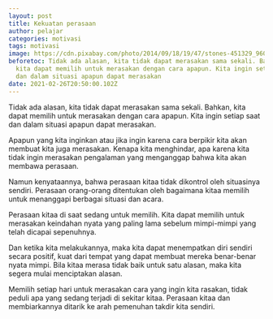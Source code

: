 ```yaml
---
layout: post
title: Kekuatan perasaan
author: pelajar
categories: motivasi
tags: motivasi
image: https://cdn.pixabay.com/photo/2014/09/18/19/47/stones-451329_960_720.jpg
beforetoc: Tidak ada alasan, kita tidak dapat merasakan sama sekali. Bahkan,
  kita dapat memilih untuk merasakan dengan cara apapun. Kita ingin setiap saat
  dan dalam situasi apapun dapat merasakan
date: 2021-02-26T20:50:00.102Z
---
```

Tidak ada alasan, kita tidak dapat merasakan sama sekali. Bahkan, kita dapat memilih untuk merasakan dengan cara apapun. Kita ingin setiap saat dan dalam situasi apapun dapat merasakan.

Apapun yang kita inginkan atau jika ingin karena cara berpikir kita akan membuat kita juga merasakan. Kenapa kita menghindar, apa karena kita tidak ingin merasakan pengalaman yang menganggap bahwa kita akan membawa perasaan.

Namun kenyataannya, bahwa perasaan kitaa tidak dikontrol oleh situasinya sendiri. Perasaan orang-orang ditentukan oleh bagaimana kitaa memilih untuk menanggapi berbagai situasi dan acara.

Perasaan kitaa di saat sedang untuk memilih. Kita dapat memilih untuk merasakan keindahan nyata yang paling lama sebelum mimpi-mimpi yang telah dicapai sepenuhnya.

Dan ketika kita melakukannya, maka kita dapat menempatkan diri sendiri secara positif, kuat dari tempat yang dapat membuat mereka benar-benar nyata mimpi. Bila kitaa merasa tidak baik untuk satu alasan, maka kita segera mulai menciptakan alasan.

Memilih setiap hari untuk merasakan cara yang ingin kita rasakan, tidak peduli apa yang sedang terjadi di sekitar kitaa. Perasaan kitaa dan membiarkannya ditarik ke arah pemenuhan takdir kita sendiri.